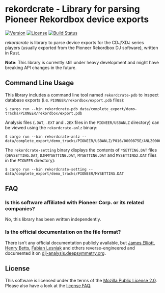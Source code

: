 # rekordcrate - Library for parsing Pioneer Rekordbox device exports

[![Version](https://img.shields.io/crates/v/rekordcrate)](https://crates.io/crates/rekordcrate)
[![License](https://img.shields.io/github/license/Holzhaus/rekordcrate)](https://github.com/Holzhaus/rekordcrate/blob/main/COPYING)
[![Build Status](https://img.shields.io/github/workflow/status/Holzhaus/rekordcrate/Build)](https://github.com/Holzhaus/rekordcrate/actions?query=branch%3Amain)

*rekordcrate* is library to parse device exports for the CDJ/XDJ series players
(usually exported from the Pioneer Rekordbox DJ software), written in Rust.

**Note:** This library is currently still under heavy development and might
have breaking API changes in the future.

## Command Line Usage

This library includes a command line tool named `rekordcrate-pdb` to inspect
database exports (i.e. `PIONEER/rekordbox/export.pdb` files):

    $ cargo run --bin rekordcrate-pdb data/complete_export/demo-tracks/PIONEER/rekordbox/export.pdb

Analysis files (`.DAT`, `.EXT` and `.2EX` files in the `PIONEER/USBANLZ`
directory) can be viewed using the `rekordcrate-anlz` binary:

    $ cargo run --bin rekordcrate-anlz -- data/complete_export/demo_tracks/PIONEER/USBANLZ/P016/0000875E/ANLZ0000.DAT

The `rekordcrate-setting` binary displays the contents of `*SETTING.DAT` files
(`DEVSETTING.DAT`, `DJMMYSETTING.DAT`, `MYSETTING.DAT` and `MYSETTING2.DAT`
files in the `PIONEER` directory):

    $ cargo run --bin rekordcrate-setting -- data/complete_export/demo_tracks/PIONEER/MYSETTING.DAT

## FAQ

### Is this software affiliated with Pioneer Corp. or its related companies?

No, this library has been written independently.

### Is the official documentation on the file format?

There isn't any official documentation publicly available, but [James
Elliott](https://github.com/brunchboy), [Henry
Betts](https://github.com/henrybetts), [Fabian
Lesniak](https://github.com/flesniak) and others reverse-engineered and
documented it on
[djl-analysis.deepsymmetry.org](https://djl-analysis.deepsymmetry.org/rekordbox-export-analysis/exports.html).

## License

This software is licensed under the terms of the [Mozilla Public License
2.0](https://www.mozilla.org/en-US/MPL/2.0/). Please also have a look at the
[license FAQ](https://www.mozilla.org/en-US/MPL/2.0/FAQ/).
